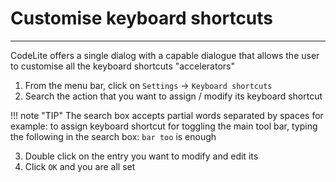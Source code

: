 # Customise keyboard shortcuts

---

CodeLite offers a single dialog with a capable dialogue that allows the user to customise all the keyboard shortcuts "accelerators"

1. From the menu bar, click on `Settings` &#8594; `Keyboard shortcuts`
2. Search the action that you want to assign / modify its keyboard shortcut

!!! note "TIP"
    The search box accepts partial words separated by spaces
    for example: to assign keyboard shortcut for toggling the main tool bar,
    typing the following in the search box: `bar too` is enough
    
3. Double click on the entry you want to modify and edit its
4. Click `OK` and you are all set
